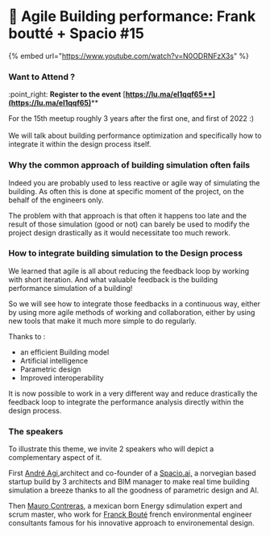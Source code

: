 # 🌊 Agile Building performance: Frank boutté + Spacio #15

{% embed url="https://www.youtube.com/watch?v=N0ODRNFzX3s" %}

### Want to Attend ?&#x20;

:point\_right: **Register to the event** [**https://lu.ma/el1qqf65**](https://lu.ma/el1qqf65)****

For the 15th meetup roughly 3 years after the first one, and first of 2022 :) \
\
We will talk about building performance optimization and specifically how to integrate it within the design process itself.&#x20;

### **Why the common approach of building simulation often fails**

Indeed you are probably used to less reactive or agile way of simulating the building. As often this is done at specific moment of the project, on the behalf of the engineers only.&#x20;

The problem with that approach is that often it happens too late and the result of those simulation (good or not) can barely be used to modify the project design drastically as it would necessitate too much rework.&#x20;

### **How to integrate building simulation to the Design process**

We learned that agile is all about reducing the feedback loop by working with short iteration. And what valuable feedback is the building performance simulation of a building!

So we will see how to integrate those feedbacks in a continuous way, either by using more agile methods of working and collaboration, either by using new tools that make it much more simple to do regularly.

Thanks to :&#x20;

* an efficient Building model
* Artificial intelligence
* Parametric design
* Improved interoperability

It is now possible to work in a very different way and reduce drastically the feedback loop to integrate the performance analysis directly within the design process.&#x20;

### The speakers

To illustrate this theme, we invite 2 speakers who will depict a complementary aspect of it.&#x20;

First [André Agi](https://www.linkedin.com/in/andreagi/),architect and co-founder of a [Spacio.ai,](https://www.spacio.ai/) a norvegian based startup build by 3 architects and BIM manager to make real time building simulation a breeze thanks to all the goodness of parametric design and AI.

Then [Mauro Contreras](https://www.linkedin.com/in/mauro-p-contreras-702b4737/), a mexican born Energy sdimulation expert and scrum master, who work for [Franck Bouté](https://franck-boutte.com/?lang=en) french environmental engineer consultants famous for his innovative approach to environemental design.&#x20;

&#x20;



